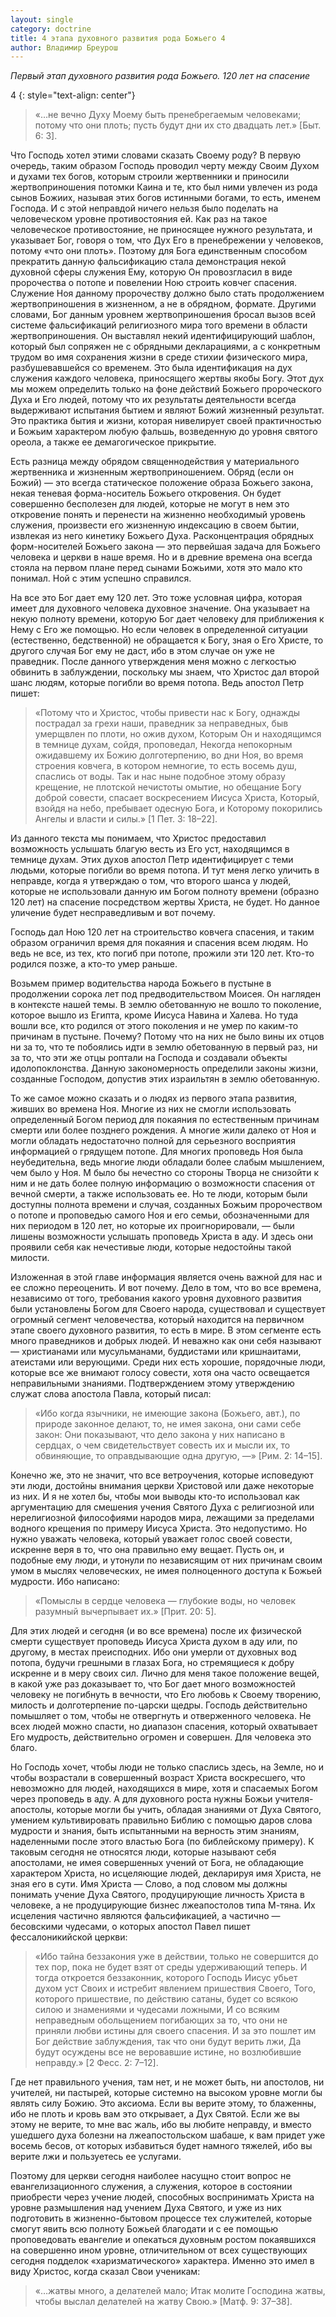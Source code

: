 ```yaml
---
layout: single
category: doctrine
title: 4 этапа духовного развития рода Божьего 4
author: Владимир Бреурош
---
```

_Первый этап духовного развития рода Божьего. 120 лет на спасение_

4
{: style="text-align: center"}

> «…не вечно Духу Моему быть пренебрегаемым человеками; потому что они плоть; пусть будут дни их сто двадцать лет.» [Быт. 6: 3].

Что Господь хотел этими словами сказать Своему роду? В первую очередь, таким образом Господь проводил черту между Своим Духом и духами тех богов, которым строили жертвенники и приносили жертвоприношения потомки Каина и те, кто был ними увлечен из рода сынов Божиих, называя этих богов истинными богами, то есть, именем Господа. И с этой неправдой ничего нельзя было поделать на человеческом уровне противостояния ей. Как раз на такое человеческое противостояние, не приносящее нужного результата, и указывает Бог, говоря о том, что Дух Его в пренебрежении у человеков, потому «что они плоть». Поэтому для Бога единственным способом прекратить данную фальсификацию стала демонстрация некой духовной сферы служения Ему, которую Он провозгласил в виде пророчества о потопе и повелении Ною строить ковчег спасения. Служение Ноя данному пророчеству должно было стать продолжением жертвоприношения в жизненном, а не в обрядном, формате. Другими словами, Бог данным уровнем жертвоприношения бросал вызов всей системе фальсификаций религиозного мира того времени в области жертвоприношения. Он выставлял некий идентифицирующий шаблон, который был сопряжен не с обрядными декларациями, а с конкретным трудом во имя сохранения жизни в среде стихии физического мира, разбушевавшейся со временем. Это была идентификация на дух служения каждого человека, приносящего жертвы якобы Богу. Этот дух мы можем определить только на фоне действий Божьего пророческого Духа и Его людей, потому что их результаты деятельности всегда выдерживают испытания бытием и являют Божий жизненный результат. Это практика бытия и жизни, которая нивелирует своей практичностью и Божьим характером любую фальшь, возведенную до уровня святого ореола, а также ее демагогическое прикрытие.

Есть разница между обрядом священнодействия у материального жертвенника и жизненным жертвоприношением. Обряд (если он Божий) — это всегда статическое положение образа Божьего закона, некая теневая форма-носитель Божьего откровения. Он будет совершенно бесполезен для людей, которые не могут в нем это откровение понять и перенести на жизненно необходимый уровень служения, произвести его жизненную индексацию в своем бытии, извлекая из него кинетику Божьего Духа. Расконцентрация обрядных форм-носителей Божьего закона — это первейшая задача для Божьего человека и церкви в наше время. Но и в древние времена она всегда стояла на первом плане перед сынами Божьими, хотя это мало кто понимал. Ной с этим успешно справился.

На все это Бог дает ему 120 лет. Это тоже условная цифра, которая имеет для духовного человека духовное значение. Она указывает на некую полноту времени, которую Бог дает человеку для приближения к Нему с Его же помощью. Но если человек в определенной ситуации (естественно, бедственной) не обращается к Богу, зная о Его Христе, то другого случая Бог ему не даст, ибо в этом случае он уже не праведник. После данного утверждения меня можно с легкостью обвинить в заблуждении, поскольку мы знаем, что Христос дал второй шанс людям, которые погибли во время потопа. Ведь апостол Петр пишет:

> «Потому что и Христос, чтобы привести нас к Богу, однажды пострадал за грехи наши, праведник за неправедных, быв умерщвлен по плоти, но ожив духом, Которым Он и находящимся в темнице духам, сойдя, проповедал, Некогда непокорным ожидавшему их Божию долготерпению, во дни Ноя, во время строения ковчега, в котором немногие, то есть восемь душ, спаслись от воды. Так и нас ныне подобное этому образу крещение, не плотской нечистоты омытие, но обещание Богу доброй совести, спасает воскресением Иисуса Христа, Который, взойдя на небо, пребывает одесную Бога, и Которому покорились Ангелы и власти и силы.» [1 Пет. 3: 18–22]. 

Из данного текста мы понимаем, что Христос предоставил возможность услышать благую весть из Его уст, находящимся в темнице духам. Этих духов апостол Петр идентифицирует с теми людьми, которые погибли во время потопа. И тут меня легко уличить в неправде, когда я утверждаю о том, что второго шанса у людей, которые не использовали данную им Богом полноту времени (образно 120 лет) на спасение посредством жертвы Христа, не будет. Но данное уличение будет несправедливым и вот почему.

Господь дал Ною 120 лет на строительство ковчега спасения, и таким образом ограничил время для покаяния и спасения всем людям. Но ведь не все, из тех, кто погиб при потопе, прожили эти 120 лет. Кто-то родился позже, а кто-то умер раньше.

Возьмем пример водительства народа Божьего в пустыне в продолжении сорока лет под предводительством Моисея. Он нагляден в контексте нашей темы. В землю обетованную не вошло то поколение, которое вышло из Египта, кроме Иисуса Навина и Халева. Но туда вошли все, кто родился от этого поколения и не умер по каким-то причинам в пустыне. Почему? Потому что на них не было вины их отцов ни за то, что те побоялись идти в землю обетованную в первый раз, ни за то, что эти же отцы роптали на Господа и создавали объекты идолопоклонства. Данную закономерность определили законы жизни, созданные Господом, допустив этих израильтян в землю обетованную.

То же самое можно сказать и о людях из первого этапа развития, живших во времена Ноя. Многие из них не смогли использовать определенный Богом период для покаяния по естественным причинам смерти или более позднего рождения. А многие жили далеко от Ноя и могли обладать недостаточно полной для серьезного восприятия информацией о грядущем потопе. Для многих проповедь Ноя была неубедительна, ведь многие люди обладали более слабым мышлением, чем было у Ноя. М было бы нечестно со стороны Творца не снизойти к ним и не дать более полную информацию о возможности спасения от вечной смерти, а также использовать ее. Но те люди, которым были доступны полнота времени и случая, созданных Божьим пророчеством о потопе и проповедью самого Ноя и его семьи, обозначенными для них периодом в 120 лет, но которые их проигнорировали, — были лишены возможности услышать проповедь Христа в аду. И здесь они проявили себя как нечестивые люди, которые недостойны такой милости.

Изложенная в этой главе информация является очень важной для нас и ее сложно переоценить. И вот почему. Дело в том, что во все времена, независимо от того, требования какого уровня духовного развития были установлены Богом для Своего народа, существовал и существует огромный сегмент человечества, который находится на первичном этапе своего духовного развития, то есть в мире. В этом сегменте есть много праведников и добрых людей. И неважно как они себя называют — христианами или мусульманами, буддистами или кришнаитами, атеистами или верующими. Среди них есть хорошие, порядочные люди, которые все же внимают голосу совести, хотя она часто освещается неправильными знаниями. Подтверждением этому утверждению служат слова апостола Павла, который писал:

> «Ибо когда язычники, не имеющие закона (Божьего, авт.), по природе законное делают, то, не имея закона, они сами себе закон: Они показывают, что дело закона у них написано в сердцах, о чем свидетельствует совесть их и мысли их, то обвиняющие, то оправдывающие одна другую, —» [Рим. 2: 14–15]. 

Конечно же, это не значит, что все ветроучения, которые исповедуют эти люди, достойны внимания церкви Христовой или даже некоторые из них. И я не хотел бы, чтобы мои выводы кто-то использовал как аргументацию для смешения учения Святого Духа с религиозной или нерелигиозной философиями народов мира, лежащими за пределами водного крещения по примеру Иисуса Христа. Это недопустимо. Но нужно уважать человека, который уважает голос своей совести, искренне веря в то, что она правильно ему вещает. Пусть он, и подобные ему люди, и утонули по независящим от них причинам своим умом в мыслях человеческих, не имея полноценного доступа к Божьей мудрости. Ибо написано:

> «Помыслы в сердце человека — глубокие воды, но человек разумный вычерпывает их.» [Прит. 20: 5]. 

Для этих людей и сегодня (и во все времена) после их физической смерти существует проповедь Иисуса Христа духом в аду или, по другому, в местах преисподних. Ибо они умерли от духовных вод потопа, будучи грешными в глазах Бога, но стремящиеся к добру искренне и в меру своих сил. Лично для меня такое положение вещей, в какой уже раз доказывает то, что Бог дает много возможностей человеку не погибнуть в вечности, что Его любовь к Своему творению, милость и долготерпение по-царски щедры. Господь действительно помышляет о том, чтобы не отвергнуть и отверженного человека. Не всех людей можно спасти, но диапазон спасения, который охватывает Его мудрость, действительно огромен и совершен. Для человека это благо.

Но Господь хочет, чтобы люди не только спаслись здесь, на Земле, но и чтобы возрастали в совершенный возраст Христа воскресшего, что невозможно для людей, находящихся в мире, хотя и спасаемых Богом через проповедь в аду. А для духовного роста нужны Божьи учителя-апостолы, которые могли бы учить, обладая знаниями от Духа Святого, умением культивировать правильно Библию с помощью даров слова мудрости и знания, быть испытанными на верность этим знаниям, наделенными после этого властью Бога (по библейскому примеру). К таковым сегодня не относятся люди, которые называют себя апостолами, не имея совершенных учений от Бога, не обладающие характером Христа, но исцеляющие людей, декларируя имя Христа, не зная его в сути. Имя Христа — Слово, а под словом мы должны понимать учение Духа Святого, продуцирующие личность Христа в человеке, а не продуцирующие бизнес лжеапостолов типа М-тяна. Их исцеления частично являются фальсификацией, а частично — бесовскими чудесами, о которых апостол Павел пишет фессалоникийской церкви:

> «Ибо тайна беззакония уже в действии, только не совершится до тех пор, пока не будет взят от среды удерживающий теперь. И тогда откроется беззаконник, которого Господь Иисус убьет духом уст Своих и истребит явлением пришествия Своего, Того, которого пришествие, по действию сатаны, будет со всякою силою и знамениями и чудесами ложными, И со всяким неправедным обольщением погибающих за то, что они не приняли любви истины для своего спасения. И за это пошлет им Бог действие заблуждения, так что они будут верить лжи, Да будут осуждены все не веровавшие истине, но возлюбившие неправду.» [2 Фесс. 2: 7–12].

Где нет правильного учения, там нет, и не может быть, ни апостолов, ни учителей, ни пастырей, которые системно на высоком уровне могли бы являть силу Божию. Это аксиома. Если вы верите этому, то блаженны, ибо не плоть и кровь вам это открывает, а Дух Святой. Если же вы этому не верите, то мне вас жаль, ибо вы любите неправду, и вместо ушедшего духа болезни на лжеапостольском шабаше, к вам придет уже восемь бесов, от которых избавиться будет намного тяжелей, ибо вы верите лжи и пользуетесь ее услугами.

Поэтому для церкви сегодня наиболее насущно стоит вопрос не евангелизационного служения, а служения, которое в состоянии приобрести через учение людей, способных воспринимать Христа на уровне размышления над учением Духа Святого, и уже из них подготовить в жизненно-бытовом процессе тех служителей, которые смогут явить всю полноту Божьей благодати и с ее помощью проповедовать евангелие и опекаться духовным ростом покаявшихся на совершенно ином уровне, отличительном от всех существующих сегодня подделок «харизматического» характера. Именно это имел в виду Христос, когда сказал Свои ученикам:

> «…жатвы много, а делателей мало; Итак молите Господина жатвы, чтобы выслал делателей на жатву Свою.» [Матф. 9: 37–38]. 
